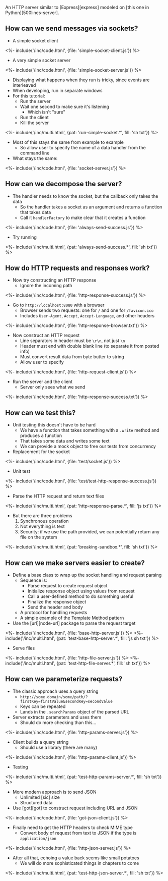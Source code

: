 ---
---

An HTTP server similar to [Express][express]
modeled on [this one in Python][500lines-server].

## How can we send messages via sockets?

-   A simple socket client

<%- include('/inc/code.html', {file: 'simple-socket-client.js'}) %>

-   A very simple socket server

<%- include('/inc/code.html', {file: 'simple-socket-server.js'}) %>

-   Displaying what happens when they run is tricky, since events are interleaved
-   When developing, run in separate windows
-   For this tutorial:
    -   Run the server
    -   Wait one second to make sure it's listening
        -   Which isn't "sure"
    -   Run the client
    -   Kill the server

<%- include('/inc/multi.html', {pat: 'run-simple-socket.*', fill: 'sh txt'}) %>

-   Most of this stays the same from example to example
    -   So allow user to specify the name of a data handler from the command line
-   What stays the same:

<%- include('/inc/code.html', {file: 'socket-server.js'}) %>

## How can we decompose the server?

-   The handler needs to know the socket, but the callback only takes the data
    -   So the handler takes a socket as an argument and returns a function that takes data
    -   Call it `handlerFactory` to make clear that it creates a function

<%- include('/inc/code.html', {file: 'always-send-success.js'}) %>

-   Try running

<%- include('/inc/multi.html', {pat: 'always-send-success.*', fill: 'sh txt'}) %>

## How do HTTP requests and responses work?

-   Now try constructing an HTTP response
    -   Ignore the incoming path

<%- include('/inc/code.html', {file: 'http-response-success.js'}) %>

-   Go to `http://localhost:8080` with a browser
    -   Browser sends two requests: one for `/` and one for `/favicon.ico`
    -   Includes `User-Agent`, `Accept`, `Accept-Language`, and other headers

<%- include('/inc/code.html', {file: 'http-response-browser.txt'}) %>

-   Now construct an HTTP request
    -   Line separators in header must be `\r\n`, not just `\n`
    -   Header must end with double blank line (to separate it from posted info)
    -   Must convert result data from byte butter to string
    -   Allow user to specify 

<%- include('/inc/code.html', {file: 'http-request-client.js'}) %>

-   Run the server and the client
    -   Server only sees what we send

<%- include('/inc/code.html', {file: 'http-response-success.txt'}) %>

## How can we test this?

-   Unit testing this doesn't have to be hard
    -   We have a function that takes something with a `.write` method and produces a function
    -   That takes some data and writes some text
    -   We can provide a <g key="mock_object">mock object</g> to free our tests from concurrency
-   Replacement for the socket

<%- include('/inc/code.html', {file: 'test/socket.js'}) %>

-   Unit test

<%- include('/inc/code.html', {file: 'test/test-http-response-success.js'}) %>

-   Parse the HTTP request and return text files

<%- include('/inc/multi.html', {pat: 'http-response-parse.*', fill: 'js txt'}) %>

-   But there are three problems
    1.  Synchronous operation
    2.  Not everything is text
    3.  Security: if we use the path provided, we can potentially return any file on the system

<%- include('/inc/multi.html', {pat: 'breaking-sandbox.*', fill: 'sh txt'}) %>

## How can we make servers easier to create?

-   Define a base class to wrap up the socket handling and request parsing
    -   Sequence is:
        -   Parse request to create request object
        -   Initialize response object using values from request
        -   Call a user-defined method to do something useful
        -   Finalize the response object
        -   Send the header and body
    -   A <g key="protocol">protocol</g> for handling requests
    -   A simple example of the <g key="template_method_pattern">Template Method</g> pattern
-   Use the [url][node-url] package to parse the request target

<%- include('/inc/code.html', {file: 'base-http-server.js'}) %>
<%- include('/inc/multi.html', {pat: 'test-base-http-server.*', fill: 'js sh txt'}) %>

-   Serve files

<%- include('/inc/code.html', {file: 'http-file-server.js'}) %>
<%- include('/inc/multi.html', {pat: 'test-http-file-server.*', fill: 'sh txt'}) %>

## How can we parameterize requests?

-   The classic approach uses a <g key="query_string">query string</g>
    -   `http://some.domain/some/path/?firstKey=firstValue&secondKey=secondValue`
    -   Keys can be repeated
    -   Lands in the `.searchParams` object of the parsed URL
-   Server extracts parameters and uses them
    -   Should do more checking than this…

<%- include('/inc/code.html', {file: 'http-params-server.js'}) %>

-   Client builds a query string
    -   Should use a library (there are many)

<%- include('/inc/code.html', {file: 'http-params-client.js'}) %>

-   Testing

<%- include('/inc/multi.html', {pat: 'test-http-params-server.*', fill: 'sh txt'}) %>

-   More modern approach is to send <g key="json">JSON</g>
    -   Unlimited [sic] size
    -   Structured data
-   Use [got][got] to construct request including URL and JSON

<%- include('/inc/code.html', {file: 'got-json-client.js'}) %>

-   Finally need to get the <g key="http_header">HTTP headers</g> to check <g key="mime_type">MIME type</g>
    -   Convert body of request from text to JSON if the type is `application/json`

<%- include('/inc/code.html', {file: 'http-json-server.js'}) %>

-   After all that, echoing a value back seems like small potatoes
    -   We will do more sophisticated things in chapters to come

<%- include('/inc/multi.html', {pat: 'test-http-json-server.*', fill: 'sh txt'}) %>
